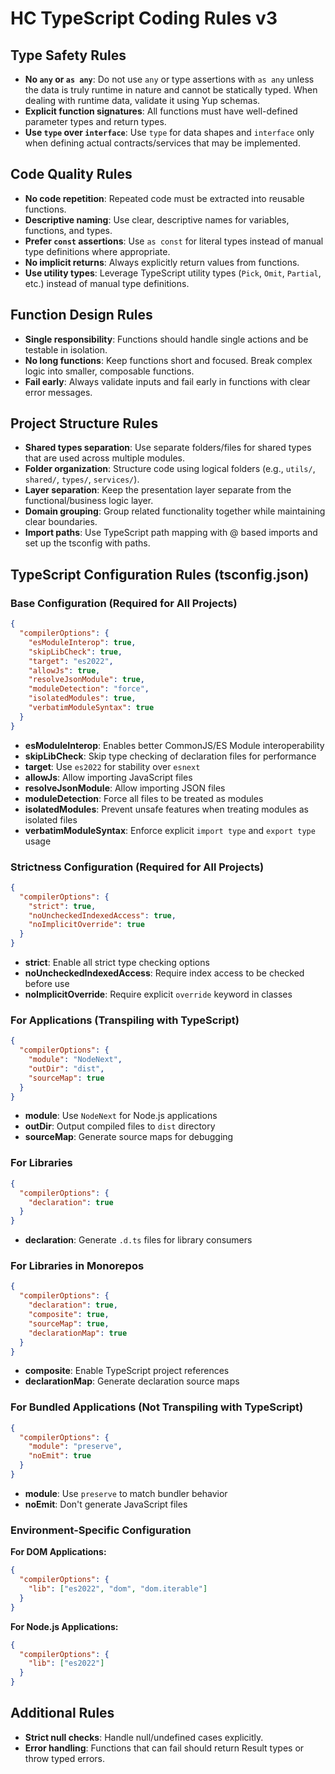 # HC TypeScript Coding Rules v3

## Type Safety Rules

- **No `any` or `as any`**: Do not use `any` or type assertions with `as any` unless the data is truly runtime in nature and cannot be statically typed. When dealing with runtime data, validate it using Yup schemas.
- **Explicit function signatures**: All functions must have well-defined parameter types and return types.
- **Use `type` over `interface`**: Use `type` for data shapes and `interface` only when defining actual contracts/services that may be implemented.

## Code Quality Rules

- **No code repetition**: Repeated code must be extracted into reusable functions.
- **Descriptive naming**: Use clear, descriptive names for variables, functions, and types.
- **Prefer `const` assertions**: Use `as const` for literal types instead of manual type definitions where appropriate.
- **No implicit returns**: Always explicitly return values from functions.
- **Use utility types**: Leverage TypeScript utility types (`Pick`, `Omit`, `Partial`, etc.) instead of manual type definitions.

## Function Design Rules

- **Single responsibility**: Functions should handle single actions and be testable in isolation.
- **No long functions**: Keep functions short and focused. Break complex logic into smaller, composable functions.
- **Fail early**: Always validate inputs and fail early in functions with clear error messages.

## Project Structure Rules

- **Shared types separation**: Use separate folders/files for shared types that are used across multiple modules.
- **Folder organization**: Structure code using logical folders (e.g., `utils/`, `shared/`, `types/`, `services/`).
- **Layer separation**: Keep the presentation layer separate from the functional/business logic layer.
- **Domain grouping**: Group related functionality together while maintaining clear boundaries.
- **Import paths**: Use TypeScript path mapping with @ based imports and set up the tsconfig with paths.

## TypeScript Configuration Rules (tsconfig.json)

### Base Configuration (Required for All Projects)

```json
{
  "compilerOptions": {
    "esModuleInterop": true,
    "skipLibCheck": true,
    "target": "es2022",
    "allowJs": true,
    "resolveJsonModule": true,
    "moduleDetection": "force",
    "isolatedModules": true,
    "verbatimModuleSyntax": true
  }
}
```

- **esModuleInterop**: Enables better CommonJS/ES Module interoperability
- **skipLibCheck**: Skip type checking of declaration files for performance
- **target**: Use `es2022` for stability over `esnext`
- **allowJs**: Allow importing JavaScript files
- **resolveJsonModule**: Allow importing JSON files
- **moduleDetection**: Force all files to be treated as modules
- **isolatedModules**: Prevent unsafe features when treating modules as isolated files
- **verbatimModuleSyntax**: Enforce explicit `import type` and `export type` usage

### Strictness Configuration (Required for All Projects)

```json
{
  "compilerOptions": {
    "strict": true,
    "noUncheckedIndexedAccess": true,
    "noImplicitOverride": true
  }
}
```

- **strict**: Enable all strict type checking options
- **noUncheckedIndexedAccess**: Require index access to be checked before use
- **noImplicitOverride**: Require explicit `override` keyword in classes

### For Applications (Transpiling with TypeScript)

```json
{
  "compilerOptions": {
    "module": "NodeNext",
    "outDir": "dist",
    "sourceMap": true
  }
}
```

- **module**: Use `NodeNext` for Node.js applications
- **outDir**: Output compiled files to `dist` directory
- **sourceMap**: Generate source maps for debugging

### For Libraries

```json
{
  "compilerOptions": {
    "declaration": true
  }
}
```

- **declaration**: Generate `.d.ts` files for library consumers

### For Libraries in Monorepos

```json
{
  "compilerOptions": {
    "declaration": true,
    "composite": true,
    "sourceMap": true,
    "declarationMap": true
  }
}
```

- **composite**: Enable TypeScript project references
- **declarationMap**: Generate declaration source maps

### For Bundled Applications (Not Transpiling with TypeScript)

```json
{
  "compilerOptions": {
    "module": "preserve",
    "noEmit": true
  }
}
```

- **module**: Use `preserve` to match bundler behavior
- **noEmit**: Don't generate JavaScript files

### Environment-Specific Configuration

**For DOM Applications:**

```json
{
  "compilerOptions": {
    "lib": ["es2022", "dom", "dom.iterable"]
  }
}
```

**For Node.js Applications:**

```json
{
  "compilerOptions": {
    "lib": ["es2022"]
  }
}
```

## Additional Rules

- **Strict null checks**: Handle null/undefined cases explicitly.
- **Error handling**: Functions that can fail should return Result types or throw typed errors.

